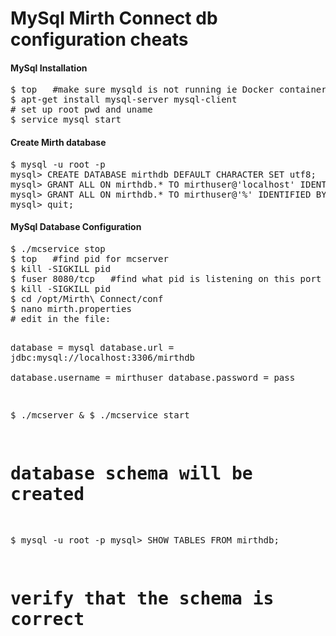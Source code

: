 MySql Mirth Connect db configuration cheats
===========================================

<h4>MySql Installation</h4>
<pre>
$ top   #make sure mysqld is not running ie Docker container etc
$ apt-get install mysql-server mysql-client
# set up root pwd and uname
$ service mysql start
</pre>

<h4>Create Mirth database</h4>
<pre>
$ mysql -u root -p
mysql> CREATE DATABASE mirthdb DEFAULT CHARACTER SET utf8;
mysql> GRANT ALL ON mirthdb.* TO mirthuser@'localhost' IDENTIFIED BY 'pass' WITH GRANT OPTION;
mysql> GRANT ALL ON mirthdb.* TO mirthuser@'%' IDENTIFIED BY 'pass' WITH GRANT OPTION;
mysql> quit;
</pre>

<h4>MySql Database Configuration</h4>
<pre>
$ ./mcservice stop
$ top   #find pid for mcserver 
$ kill -SIGKILL pid
$ fuser 8080/tcp   #find what pid is listening on this port
$ kill -SIGKILL pid
$ cd /opt/Mirth\ Connect/conf
$ nano mirth.properties
# edit in the file:

database = mysql
database.url = jdbc:mysql://localhost:3306/mirthdb   
database.username = mirthuser
database.password = pass

$ ./mcserver &
$ ./mcservice start
# database schema will be created

$ mysql -u root -p
mysql> SHOW TABLES FROM mirthdb;
# verify that the schema is correct
</pre>


